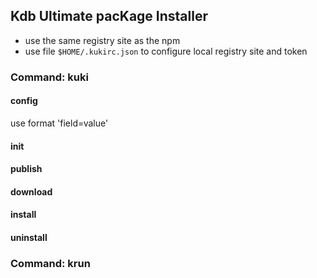 ## Kdb Ultimate pacKage Installer

- use the same registry site as the npm
- use file `$HOME/.kukirc.json` to configure local registry site and token

### Command: kuki

#### config

use format 'field=value'

#### init

#### publish

#### download

#### install

#### uninstall

### Command: krun
